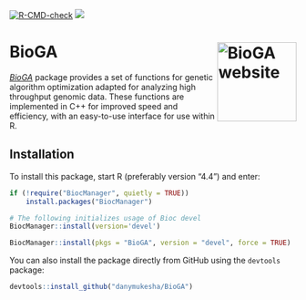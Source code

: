 
<!-- README.md is generated from README.Rmd. Please edit that file -->
<!-- badges: start -->

[![R-CMD-check](https://github.com/danymukesha/BioGA/actions/workflows/R-CMD-check.yaml/badge.svg)](https://github.com/danymukesha/BioGA/actions/workflows/R-CMD-check.yaml)
[![](https://img.shields.io/badge/devel%20version-0.99.6-blue.svg)](https://github.com/danymukesha/BioGA)
<!-- badges: end -->

# BioGA <a href="https://danymukesha.github.io/BioGA/"><img src="man/figures/logo.png" align="right" height="139" alt="BioGA website" /></a>

*[BioGA](https://bioconductor.org/packages/3.20/BioGA)* package provides
a set of functions for genetic algorithm optimization adapted for
analyzing high throughput genomic data. These functions are implemented
in C++ for improved speed and efficiency, with an easy-to-use interface
for use within R.

## Installation

To install this package, start R (preferably version “4.4”) and enter:

``` r
if (!require("BiocManager", quietly = TRUE))
    install.packages("BiocManager")

# The following initializes usage of Bioc devel
BiocManager::install(version='devel')

BiocManager::install(pkgs = "BioGA", version = "devel", force = TRUE)
```

You can also install the package directly from GitHub using the
`devtools` package:

``` r
devtools::install_github("danymukesha/BioGA")
```
